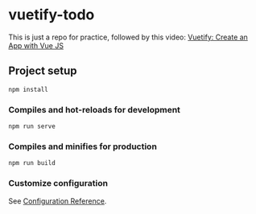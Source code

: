 # vuetify-todo

This is just a repo for practice, followed by this video: [Vuetify: Create an App with Vue JS](https://www.youtube.com/watch?v=CjXgoYo86yY)

## Project setup
```
npm install
```

### Compiles and hot-reloads for development
```
npm run serve
```

### Compiles and minifies for production
```
npm run build
```

### Customize configuration
See [Configuration Reference](https://cli.vuejs.org/config/).

